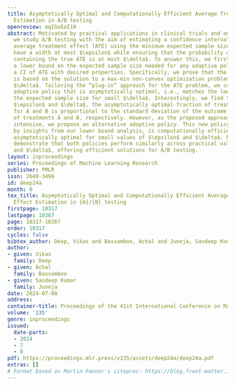 ```yaml
---
title: Asymptotically Optimal and Computationally Efficient Average Treatment Effect
  Estimation in A/B testing
openreview: eqIGoEoI10
abstract: Motivated by practical applications in clinical trials and online platforms,
  we study A/B testing with the aim of estimating a confidence interval (CI) for the
  average treatment effect (ATE) using the minimum expected sample size. This CI should
  have a width at most $\epsilon$ while ensuring that the probability of the CI not
  containing the true ATE is at most $\delta$. To answer this, we first establish
  a lower bound on the expected sample size needed for any adaptive policy which constructs
  a CI of ATE with desired properties. Specifically, we prove that the lower bound
  is based on the solution to a max-min non-convex optimization problem for small
  $\delta$. Tailoring the “plug-in” approach for the ATE problem, we construct an
  adaptive policy that is asymptotically optimal, i.e., matches the lower bound on
  the expected sample size for small $\delta$. Interestingly, we find that, for small
  $\epsilon$ and $\delta$, the asymptotically optimal fraction of treatment assignment
  for A and B is proportional to the standard deviation of the outcome distributions
  of treatments A and B, respectively. However, as the proposed approach can be computationally
  intensive, we propose an alternative adaptive policy. This new policy, informed
  by insights from our lower bound analysis, is computationally efficient while remaining
  asymptotically optimal for small values of $\epsilon$ and $\delta$. Numerical comparisons
  demonstrate that both policies perform similarly across practical values of $\epsilon$
  and $\delta$, offering efficient solutions for A/B testing.
layout: inproceedings
series: Proceedings of Machine Learning Research
publisher: PMLR
issn: 2640-3498
id: deep24a
month: 0
tex_title: Asymptotically Optimal and Computationally Efficient Average Treatment
  Effect Estimation in {A}/{B} testing
firstpage: 10317
lastpage: 10367
page: 10317-10367
order: 10317
cycles: false
bibtex_author: Deep, Vikas and Bassamboo, Achal and Juneja, Sandeep Kumar
author:
- given: Vikas
  family: Deep
- given: Achal
  family: Bassamboo
- given: Sandeep Kumar
  family: Juneja
date: 2024-07-08
address:
container-title: Proceedings of the 41st International Conference on Machine Learning
volume: '235'
genre: inproceedings
issued:
  date-parts:
  - 2024
  - 7
  - 8
pdf: https://proceedings.mlr.press/v235/assets/deep24a/deep24a.pdf
extras: []
# Format based on Martin Fenner's citeproc: https://blog.front-matter.io/posts/citeproc-yaml-for-bibliographies/
---
```

